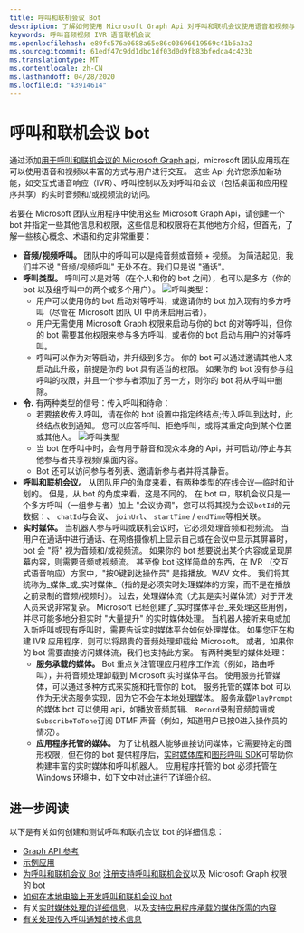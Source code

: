 ```yaml
---
title: 呼叫和联机会议 Bot
description: 了解如何使用 Microsoft Graph Api 对呼叫和联机会议使用语音和视频与用户进行交互。
keywords: 呼叫音频视频 IVR 语音联机会议
ms.openlocfilehash: e89fc576a0688a65e86c03696619569c41b6a3a2
ms.sourcegitcommit: 61edf47c9dd1dbc1df03d0d9fb83bfedca4c423b
ms.translationtype: MT
ms.contentlocale: zh-CN
ms.lasthandoff: 04/28/2020
ms.locfileid: "43914614"
---
```

# <a name="calls-and-online-meetings-bots"></a>呼叫和联机会议 bot

通过添加[用于呼叫和联机会议的 Microsoft Graph api](/graph/api/resources/communications-api-overview?view=graph-rest-beta)，microsoft 团队应用现在可以使用语音和视频以丰富的方式与用户进行交互。 这些 Api 允许您添加新功能，如交互式语音响应（IVR）、呼叫控制以及对呼叫和会议（包括桌面和应用程序共享）的实时音频和/或视频流的访问。

若要在 Microsoft 团队应用程序中使用这些 Microsoft Graph Api，请创建一个 bot 并指定一些其他信息和权限，这些信息和权限将在其他地方介绍，但首先，了解一些核心概念、术语和约定非常重要：

* **音频/视频呼叫。** 团队中的呼叫可以是纯音频或音频 + 视频。 为简洁起见，我们并不说 "音频/视频呼叫" 无处不在。我们只是说 "通话"。
* **呼叫类型。** 呼叫可以是对等（在个人和你的 bot 之间），也可以是多方（你的 bot 以及组呼叫中的两个或多个用户）。
  ![呼叫类型](~/assets/images/calls-and-meetings/call-types.png)：
  * 用户可以使用你的 bot 启动对等呼叫，或邀请你的 bot 加入现有的多方呼叫（尽管在 Microsoft 团队 UI 中尚未启用后者）。
  * 用户无需使用 Microsoft Graph 权限来启动与你的 bot 的对等呼叫，但你的 bot 需要其他权限来参与多方呼叫，或者你的 bot 启动与用户的对等呼叫。
  * 呼叫可以作为对等启动，并升级到多方。 你的 bot 可以通过邀请其他人来启动此升级，前提是你的 bot 具有适当的权限。 如果你的 bot 没有参与组呼叫的权限，并且一个参与者添加了另一方，则你的 bot 将从呼叫中删除。
* **令.** 有两种类型的信号：传入呼叫和待命：
  * 若要接收传入呼叫，请在你的 bot 设置中指定终结点;传入呼叫到达时，此终结点收到通知。 您可以应答呼叫、拒绝呼叫，或将其重定向到某个位置或其他人。
  ![呼叫类型](~/assets/images/calls-and-meetings/call-handling.png)
  * 当 bot 在呼叫中时，会有用于静音和观众本身的 Api，并可启动/停止与其他参与者共享视频/桌面内容。
  * Bot 还可以访问参与者列表、邀请新参与者并将其静音。
* **呼叫和联机会议。** 从团队用户的角度来看，有两种类型的在线会议—临时和计划的。 但是，从 bot 的角度来看，这是不同的。 在 bot 中，联机会议只是一个多方呼叫（一组参与者）加上 "会议协调"，您可以将其视为会议`botId`的元数据：、 `chatId`与会议、 `joinUrl`、 `startTime` / `endTime`等相关联。
* **实时媒体。** 当机器人参与呼叫或联机会议时，它必须处理音频和视频流。 当用户在通话中进行通话、在网络摄像机上显示自己或在会议中显示其屏幕时，bot 会 "将" 视为音频和/或视频流。 如果你的 bot 想要说出某个内容或呈现屏幕内容，则需要音频或视频流。 甚至像 bot 这样简单的东西，在 IVR （交互式语音响应）方案中，"按0键到达操作员" 是指播放。WAV 文件。 我们将其统称为_媒体_或_实时媒体_（指的是必须实时处理媒体的方案，而不是在播放之前录制的音频/视频时）。 过去，处理媒体流（尤其是实时媒体流）对于开发人员来说非常复杂。 Microsoft 已经创建了_实时媒体平台_来处理这些用例，并尽可能多地分担实时 "大量提升" 的实时媒体处理。  当机器人接听来电或加入新呼叫或现有呼叫时，需要告诉实时媒体平台如何处理媒体。 如果您正在构建 IVR 应用程序，则可以将昂贵的音频处理卸载给 Microsoft。 或者，如果你的 bot 需要直接访问媒体流，我们也支持此方案。 有两种类型的媒体处理：
  * **服务承载的媒体。** Bot 重点关注管理应用程序工作流（例如，路由呼叫），并将音频处理卸载到 Microsoft 实时媒体平台。 使用服务托管媒体，可以通过多种方式来实施和托管你的 bot。 服务托管的媒体 bot 可以作为无状态服务实现，因为它不会在本地处理媒体。 服务承载`PlayPrompt`的媒体 bot 可以使用 api，如播放音频剪辑、 `Record`录制音频剪辑或`SubscribeToTone`订阅 DTMF 声音（例如，知道用户已按0进入操作员的情况）。
  * **应用程序托管的媒体。** 为了让机器人能够直接访问媒体，它需要特定的图形权限，但在你的 bot 提供程序后，[实时媒体库](https://www.nuget.org/packages/Microsoft.Graph.Communications.Calls.Media/)和[图形呼叫 SDK](https://microsoftgraph.github.io/microsoft-graph-comms-samples/docs/articles/index.html#graph-calling-sdk-and-stateful-client-builder)可帮助你构建丰富的实时媒体和呼叫机器人。 应用程序托管的 bot 必须托管在 Windows 环境中，如下文中对[此](./requirements-considerations-application-hosted-media-bots.md)进行了详细介绍。

## <a name="further-reading"></a>进一步阅读

以下是有关如何创建和测试呼叫和联机会议 bot 的详细信息：

* [Graph API 参考](/graph/api/resources/communications-api-overview?view=graph-rest-beta)
* [示例应用](https://github.com/microsoftgraph/microsoft-graph-comms-samples)
* [为呼叫和联机会议 Bot](./registering-calling-bot.md#add-microsoft-graph-permissions) [注册支持呼叫和联机会议](./registering-calling-bot.md)以及 Microsoft Graph 权限的 bot
* [如何在本地电脑上开发呼叫和联机会议 bot](./debugging-local-testing-calling-meeting-bots.md)
* 有关[实时媒体处理的详细信息](./real-time-media-concepts.md)，以及[支持应用程序承载的媒体所需的内容](./requirements-considerations-application-hosted-media-bots.md)
* [有关处理传入呼叫通知的技术信息](./call-notifications.md)
